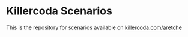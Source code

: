 # Killercoda Scenarios

This is the repository for scenarios available on [killercoda.com/aretche](https://killercoda.com/aretche)



